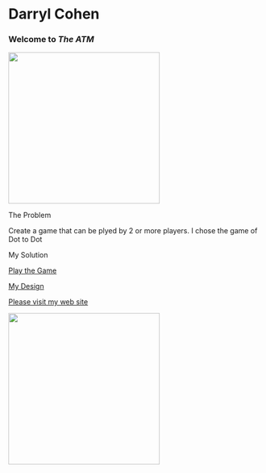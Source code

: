 Darryl Cohen
============

### **Welcome to _The ATM_**

<img src=https://ibin.co/3a6gl2qIO5jm.jpg width="300">

The Problem

Create a game that can be plyed by 2 or more players. I chose the game of Dot to Dot

My Solution

[Play the Game](https://darrylcohen.github.io/dot_to_dot/)

[My Design](https://github.com/darrylcohen/dot_to_dot/blob/master/design.pdf)

[Please visit my web site](https://www.darrylcohen.com.au)

<a href="https://www.darrylcohen.com.au"> <img src=https://i.imgur.com/kbAnu4b.jpg width="300"></a>
